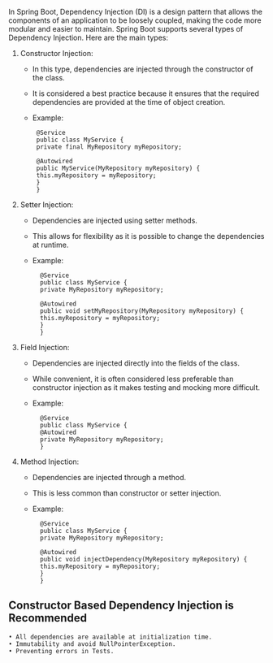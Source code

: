
In Spring Boot, Dependency Injection (DI) is a design pattern that allows the components of an application to be loosely coupled, making the code more modular and easier to maintain. Spring Boot supports several types of Dependency Injection. Here are the main types:

1. Constructor Injection:

    * In this type, dependencies are injected through the constructor of the class.
    * It is considered a best practice because it ensures that the required dependencies are provided at the time of object creation.
    *  Example:


            @Service
            public class MyService {
            private final MyRepository myRepository;

            @Autowired
            public MyService(MyRepository myRepository) {
            this.myRepository = myRepository;
            }
            }
   


2. Setter Injection:

    * Dependencies are injected using setter methods.
    * This allows for flexibility as it is possible to change the dependencies at runtime.
    * Example:

            @Service
            public class MyService {
            private MyRepository myRepository;

            @Autowired
            public void setMyRepository(MyRepository myRepository) {
            this.myRepository = myRepository;
            }
            }

3. Field Injection:

    * Dependencies are injected directly into the fields of the class.
    * While convenient, it is often considered less preferable than constructor injection as it makes testing and mocking more difficult.
    * Example:

            @Service
            public class MyService {
            @Autowired
            private MyRepository myRepository;
            }

4. Method Injection:

    * Dependencies are injected through a method.
    * This is less common than constructor or setter injection.
    * Example:

            @Service
            public class MyService {
            private MyRepository myRepository;

            @Autowired
            public void injectDependency(MyRepository myRepository) {
            this.myRepository = myRepository;
            }
            }


## Constructor Based Dependency Injection is Recommended
	
	• All dependencies are available at initialization time.
	• Immutability and avoid NullPointerException.
	• Preventing errors in Tests.
